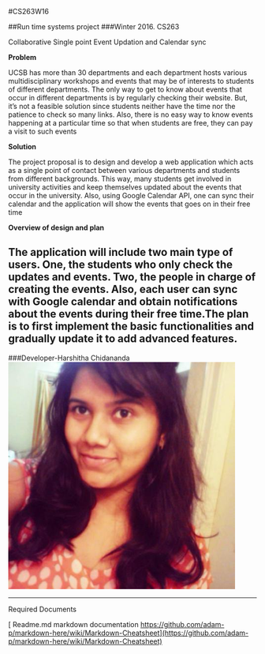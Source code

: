 

#CS263W16


##Run time systems project
###Winter 2016. CS263

Collaborative Single point Event Updation and Calendar sync

**Problem**

 UCSB has more than 30 departments and each department hosts various multidisciplinary workshops and events that may be of interests to students of different departments. The only way to get to know about events that occur in different departments is by regularly checking their website. But, it’s not a feasible solution since students neither have the time nor the patience to check so many links. Also, there is no easy way to know events happening at a particular time so that when students are free, they can pay a visit to such events

**Solution** 

The project proposal is to design and develop a web application which acts as a single point of contact between various departments and students from different backgrounds. This way, many students get involved in university activities and keep themselves updated about the events that occur in the university. Also, using Google Calendar API, one can sync their calendar and the application will show the events that goes on in their free time 


**Overview of design and plan**

The application will include two main type of users. One, the students who only check the updates and events. Two, the people in charge of creating the events. Also, each user can sync with Google calendar and obtain notifications about the events during their free time.The plan is to first implement the basic functionalities and gradually update it to add advanced features.
---

###Developer-Harshitha Chidananda ![Harshitha Chidananda](/calsync/src/main/webapp/images/harshitha.jpeg)

---
Required Documents


[ Readme.md markdown documentation https://github.com/adam-p/markdown-here/wiki/Markdown-Cheatsheet](https://github.com/adam-p/markdown-here/wiki/Markdown-Cheatsheet)
